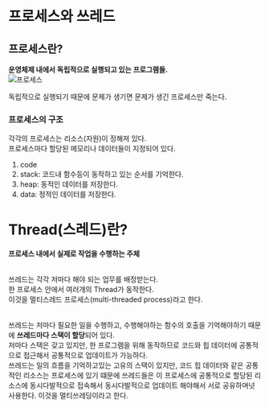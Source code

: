 # 프로세스와 쓰레드

## 프로세스란?

**운영체제 내에서 독립적으로 실행되고 있는 프로그램들.**<br>
![프로세스](https://user-images.githubusercontent.com/56298540/185046889-adb624cf-1ac5-4d7c-a05a-a86e4c329152.jpg)

독립적으로 실행되기 때문에 문제가 생기면 문제가 생긴 프로세스만 죽는다.<br>

### 프로세스의 구조

각각의 프로세스는 리소스(자원)이 정해져 있다.<br>
프로세스마다 할당된 메모리나 데이터들이 지정되어 있다.<br>

1. code
2. stack: 코드내 함수등이 동작하고 있는 순서를 기억한다.
3. heap: 동적인 데이터를 저장한다.
4. data: 정적인 데이터를 저장한다.

# Thread(스레드)란?

**프로세스 내에서 실제로 작업을 수행하는 주체**<br><br>

쓰레드는 각각 저마다 해야 되는 업무를 배정받는다.<br>
한 프로세스 안에서 여러개의 Thread가 동작한다.<br>
이것을 멀티스레드 프로세스(multi-threaded process)라고 한다.<br><br>

쓰레드는 저마다 필요한 일을 수행하고, 수행해야하는 함수의 호출을 기억해야하기 때문에 **쓰레드마다 스택이 할당**되어 있다.<br>
저마다 스택은 갖고 있지만, 한 프로그램을 위해 동작하므로 코드와 힙 데이터에 공통적으로 접근해서 공통적으로 업데이트가 가능하다.<br>
쓰레드는 일의 흐름을 기억하고있는 고유의 스택이 있지만, 코드 힙 데이터와 같은 공통적인 리소스는 프로세스에 있기 떄문에 쓰레드들은 이 프로세스에 공통적으로 할당된 리소스에 동시다발적으로 접속해서 동시다발적으로 업데이트 해야해서 서로 공유하며넛 사용한다.
이것을 멀티쓰레딩이라고 한다.
